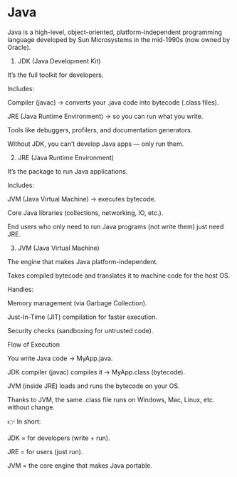 # Java

Java is a high-level, object-oriented, platform-independent programming language developed by Sun Microsystems in the mid-1990s (now owned by Oracle).
1. JDK (Java Development Kit)

It’s the full toolkit for developers.

Includes:

Compiler (javac) → converts your .java code into bytecode (.class files).

JRE (Java Runtime Environment) → so you can run what you write.

Tools like debuggers, profilers, and documentation generators.

Without JDK, you can’t develop Java apps — only run them.

2. JRE (Java Runtime Environment)

It’s the package to run Java applications.

Includes:

JVM (Java Virtual Machine) → executes bytecode.

Core Java libraries (collections, networking, IO, etc.).

End users who only need to run Java programs (not write them) just need JRE.

3. JVM (Java Virtual Machine)

The engine that makes Java platform-independent.

Takes compiled bytecode and translates it to machine code for the host OS.

Handles:

Memory management (via Garbage Collection).

Just-In-Time (JIT) compilation for faster execution.

Security checks (sandboxing for untrusted code).

Flow of Execution

You write Java code → MyApp.java.

JDK compiler (javac) compiles it → MyApp.class (bytecode).

JVM (inside JRE) loads and runs the bytecode on your OS.

Thanks to JVM, the same .class file runs on Windows, Mac, Linux, etc. without change.

👉 In short:

JDK = for developers (write + run).

JRE = for users (just run).

JVM = the core engine that makes Java portable.

